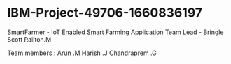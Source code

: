 # IBM-Project-49706-1660836197
SmartFarmer - IoT Enabled Smart Farming Application
Team Lead - Bringle Scott Railton.M

Team members : Arun .M
               Harish .J
               Chandraprem .G
